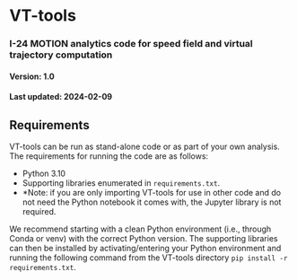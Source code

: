 # VT-tools
### I-24 MOTION analytics code for speed field and virtual trajectory computation
#### Version: 1.0
#### Last updated: 2024-02-09

## Requirements

VT-tools can be run as stand-alone code or as part of your own analysis. The requirements for running the code are as follows:
- Python 3.10
- Supporting libraries enumerated in `requirements.txt`.
- *Note: if you are only importing VT-tools for use in other code and do not need the Python notebook it comes with, the Jupyter library is not required.

We recommend starting with a clean Python environment (i.e., through Conda or venv) with the correct Python version. The supporting libraries can then be installed by activating/entering your Python environment and running the following command from the VT-tools directory `pip install -r requirements.txt`.